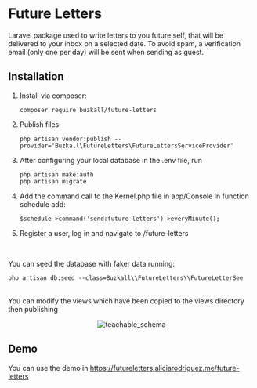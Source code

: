 # Future Letters

Laravel package used to write letters to you future self, that will be delivered to your inbox on a selected date.
To avoid spam, a verification email (only one per day) will be sent when sending as guest. 

## Installation

1. Install via composer:
    ```
    composer require buzkall/future-letters
    ```

2. Publish files

    ```
    php artisan vendor:publish --provider='Buzkall\FutureLetters\FutureLettersServiceProvider'
    ```

3. After configuring your local database in the .env file, run 

    ```
    php artisan make:auth
    php artisan migrate
    ```
   
4. Add the command call to the Kernel.php file in app/Console
In function schedule add:

    ```
    $schedule->command('send:future-letters')->everyMinute();
    ```

5. Register a user, log in and navigate to /future-letters

<br/>

You can seed the database with faker data running:
```
php artisan db:seed --class=Buzkall\\FutureLetters\\FutureLetterSee
```

<br/>
You can modify the views which have been copied to the views directory then publishing

<p align="center">
    <img src="https://i.imgur.com/akuneKQr.png" alt="teachable_schema">
</p>

## Demo
You can use the demo in https://futureletters.aliciarodriguez.me/future-letters
